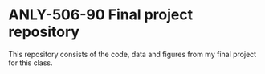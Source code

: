 # ANLY-506-90 Final project repository

This repository consists of the code, data and figures from my final project for this class.


      
